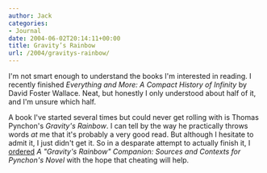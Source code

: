 ```yaml
---
author: Jack
categories:
- Journal
date: 2004-06-02T20:14:11+00:00
title: Gravity’s Rainbow
url: /2004/gravitys-rainbow/
---
```


I'm not smart enough to understand the books I'm interested in reading. I recently finished _Everything and More: A Compact History of Infinity_ by David Foster Wallace. Neat, but honestly I only understood about half of it, and I'm unsure which half.

A book I've started several times but could never get rolling with is Thomas Pynchon's _Gravity's Rainbow_. I can tell by the way he practically throws words _at_ me that it's probably a very good read. But although I hesitate to admit it, I just didn't get it. So in a desparate attempt to actually finish it, I [ordered][1] _A "Gravity's Rainbow" Companion: Sources and Contexts for Pynchon's Novel_ with the hope that cheating will help.

 [1]: http://www.amazon.com/exec/obidos/ASIN/0820310263
